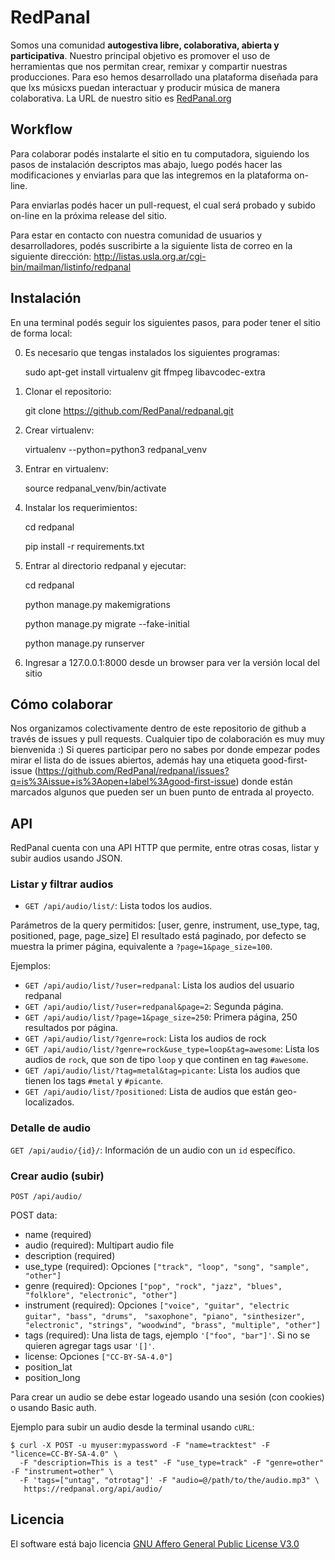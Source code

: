 
# RedPanal

Somos una comunidad **autogestiva libre, colaborativa, abierta y participativa**. Nuestro principal
objetivo es promover el uso de herramientas que nos permitan crear, remixar y compartir nuestras producciones.
Para eso hemos desarrollado una plataforma diseñada para que lxs músicxs puedan interactuar y producir música de
manera colaborativa. La URL de nuestro sitio es [RedPanal.org](http://redpanal.org)


## Workflow

Para colaborar podés instalarte el sitio en tu computadora, siguiendo los pasos de instalación descriptos mas abajo,
luego podés hacer las modificaciones y enviarlas para que las integremos en la plataforma on-line.

Para enviarlas podés hacer un pull-request, el cual será probado y subido on-line en la próxima release del sitio.

Para estar en contacto con nuestra comunidad de usuarios y desarrolladores, podés suscribirte a la siguiente
lista de correo en la siguiente dirección: http://listas.usla.org.ar/cgi-bin/mailman/listinfo/redpanal


## Instalación

En una terminal podés seguir los siguientes pasos, para poder tener el sitio de forma local:

0) Es necesario que tengas instalados los siguientes programas:

    sudo apt-get install virtualenv git ffmpeg libavcodec-extra

1) Clonar el repositorio:

    git clone https://github.com/RedPanal/redpanal.git

2) Crear virtualenv:

    virtualenv --python=python3 redpanal_venv

3) Entrar en virtualenv:

    source redpanal_venv/bin/activate

4) Instalar los requerimientos:

    cd redpanal

    pip install -r requirements.txt

5) Entrar al directorio redpanal y ejecutar:

    cd redpanal

    python manage.py makemigrations

    python manage.py migrate --fake-initial

    python manage.py runserver

6)  Ingresar a 127.0.0.1:8000 desde un browser para ver la versión local del sitio

## Cómo colaborar

Nos organizamos colectivamente dentro de este repositorio de github a través de issues y pull requests. 
Cualquier tipo de colaboración es muy muy bienvenida :) 
Si queres participar pero no sabes por donde empezar podes mirar el lista do de issues abiertos, además hay una etiqueta good-first-issue (https://github.com/RedPanal/redpanal/issues?q=is%3Aissue+is%3Aopen+label%3Agood-first-issue) donde están marcados algunos que pueden ser un buen punto de entrada al proyecto.

## API

RedPanal cuenta con una API HTTP que permite, entre otras cosas, listar y subir audios usando JSON.

### Listar y filtrar audios

* `GET /api/audio/list/`: Lista todos los audios.

Parámetros de la query permitidos: [user, genre, instrument, use_type, tag, positioned, page, page_size]
El resultado está paginado, por defecto se muestra la primer página, equivalente a `?page=1&page_size=100`.

Ejemplos:

* `GET /api/audio/list/?user=redpanal`: Lista los audios del usuario redpanal
* `GET /api/audio/list/?user=redpanal&page=2`: Segunda página.
* `GET /api/audio/list/?page=1&page_size=250`: Primera página, 250 resultados por página.
* `GET /api/audio/list/?genre=rock`: Lista los audios de rock
* `GET /api/audio/list/?genre=rock&use_type=loop&tag=awesome`: Lista los audios de `rock`, que son
de tipo `loop` y que continen en tag `#awesome`.
* `GET /api/audio/list/?tag=metal&tag=picante`: Lista los audios que tienen los tags `#metal` y `#picante`.
* `GET /api/audio/list/?positioned`: Lista de audios que están geo-localizados.


### Detalle de audio

`GET /api/audio/{id}/`: Información de un audio con un `id` específico.

### Crear audio (subir)

`POST /api/audio/`

POST data:

* name (required)
* audio (required): Multipart audio file
* description (required)
* use_type (required): Opciones `["track", "loop", "song", "sample", "other"]`
* genre (required): Opciones `["pop", "rock", "jazz", "blues", "folklore", "electronic", "other"]`
* instrument (required): Opciones `["voice", "guitar", "electric guitar", "bass", "drums", `
    `"saxophone", "piano", "sinthesizer", "electronic", "strings", "woodwind", "brass", "multiple", "other"]`
* tags (required): Una lista de tags, ejemplo `'["foo", "bar"]'`. Si no se quieren agregar tags usar `'[]'`.
* license: Opciones `["CC-BY-SA-4.0"]`
* position_lat
* position_long

Para crear un audio se debe estar logeado usando una sesión (con cookies) o usando Basic auth.

Ejemplo para subir un audio desde la terminal usando `cURL`:

    $ curl -X POST -u myuser:mypassword -F "name=tracktest" -F "licence=CC-BY-SA-4.0" \
      -F "description=This is a test" -F "use_type=track" -F "genre=other" -F "instrument=other" \
      -F 'tags=["untag", "otrotag"]' -F "audio=@/path/to/the/audio.mp3" \
       https://redpanal.org/api/audio/


## Licencia

El software está bajo licencia [GNU Affero General Public License V3.0](https://www.gnu.org/licenses/agpl-3.0.html)
